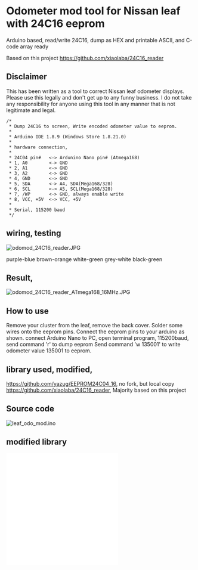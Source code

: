 # Odometer mod tool for Nissan leaf with 24C16 eeprom
Arduino based, read/write 24C16, dump as HEX and printable ASCII, and C-code array ready

Based on this project https://github.com/xiaolaba/24C16_reader

## Disclaimer
This has been written as a tool to correct Nissan leaf odometer displays. Please use this legally and 
don't get up to any funny business. I do not take any responsibility for anyone using this tool in
any manner that is not legitimate and legal.

```
/*
 * Dump 24C16 to screen, Write encoded odometer value to eeprom.
 * 
 * Arduino IDE 1.8.9 (Windows Store 1.8.21.0)
 * 
 * hardware connection,
 * 
 * 24C04 pin#   <-> Ardunino Nano pin# (Atmega168)
 * 1, A0        <-> GND
 * 2, A1        <-> GND
 * 3, A2        <-> GND
 * 4, GND       <-> GND
 * 5, SDA       <-> A4, SDA(Mega168/328)
 * 6, SCL       <-> A5, SCL(Mega168/328)
 * 7, /WP       <-> GND, always enable write
 * 8, VCC, +5V  <-> VCC, +5V
 * 
 * Serial, 115200 baud
 */
```

## wiring, testing  
![odomod_24C16_reader.JPG](odomod_24C16_reader.JPG)  

  purple-blue
  brown-orange
  white-green
  grey-white
  black-green
  
## Result,  

![odomod_24C16_reader_ATmega168_16MHz.JPG](odomod_24C16_reader_ATmega168_16MHz.JPG)  

## How to use
Remove your cluster from the leaf, remove the back cover. Solder some wires onto the eeprom pins.
Connect the eeprom pins to your arduino as shown.
connect Arduino Nano to PC, open terminal program, 115200baud, send command 'r' to dump eeprom
Send command 'w 135001' to write odometer value 135001 to eeprom. 

## library used, modified, 
https://github.com/yazug/EEPROM24C04_16, no fork, but local copy
https://github.com/xiaolaba/24C16_reader, Majority based on this project


## Source code  
![leaf_odo_mod.ino](leaf_odo_mod.ino)  


## modified library
![Eeprom24C04_16.cpp](Eeprom24C04_16.cpp)  
![Eeprom24C04_16.h](Eeprom24C04_16.h)
